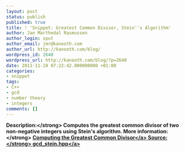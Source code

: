 ```yaml
---
layout: post
status: publish
published: true
title: ! 'Snippet: Greatest Common Divisor, Stein''s Algorithm'
author: Jan Marthedal Rasmussen
author_login: sput
author_email: jmr@kanooth.com
author_url: http://kanooth.com/blog/
wordpress_id: 2640
wordpress_url: http://kanooth.com/blog/?p=2640
date: 2011-11-18 07:22:42.000000000 +01:00
categories:
- snippet
tags:
- C++
- gcd
- number theory
- integers
comments: []
---
```

<strong>Description:<&#47;strong> Computes the greatest common divisor of two non-negative integers using Stein's algorithm.
<strong>More information:<&#47;strong> <a href="&#47;blog&#47;2009&#47;10&#47;computing-the-greatest-common-divisor.html">Computing the Greatest Common Divisor<&#47;a>
<strong>Source:<&#47;strong> <a href="https:&#47;&#47;github.com&#47;janmarthedal&#47;snippets&#47;blob&#47;1e5d6cc8dfc3ac42884400400879656643e90344&#47;c++&#47;kanooth&#47;snippets&#47;gcd_stein.hpp">gcd_stein.hpp<&#47;a>
